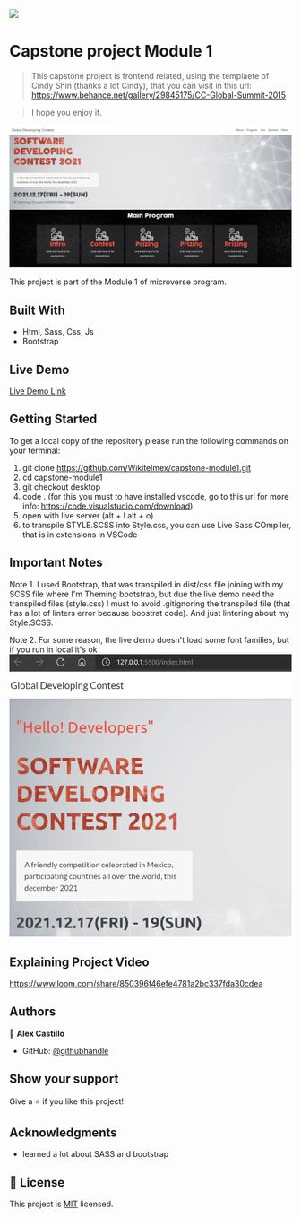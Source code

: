 ![](https://img.shields.io/badge/Microverse-blueviolet)

# Capstone project Module 1

> This capstone project is frontend related, using the templaete of Cindy Shin (thanks a lot Cindy), that you can visit in this url: https://www.behance.net/gallery/29845175/CC-Global-Summit-2015

> I hope you enjoy it.

![screenshot](./assets/screenshot.png)

This project is part of the Module 1 of microverse program.

## Built With

- Html, Sass, Css, Js
- Bootstrap

## Live Demo

[Live Demo Link](https://wikitelmex.github.io/capstone-module1/)

## Getting Started

To get a local copy of the repository please run the following commands on your terminal:

1. git clone https://github.com/Wikitelmex/capstone-module1.git
2. cd capstone-module1
3. git checkout desktop
4. code .   (for this you must to have installed vscode, go to this url for more info: https://code.visualstudio.com/download)
5. open with live server (alt + l alt + o)
6. to transpile STYLE.SCSS into Style.css, you can use Live Sass COmpiler, that is in extensions in VSCode

## Important Notes

Note 1. I used Bootstrap, that was transpiled in dist/css file joining with my SCSS file where I'm Theming bootstrap, but due the live demo need the transpiled files (style.css) I must to avoid  .gitignoring the transpiled file (that has a lot of linters error because boostrat code). And just lintering about my Style.SCSS.

Note 2. For some reason, the live demo doesn't load some font families, but if you run in local it's ok
![screenshot](./assets/screen-font.png)

## Explaining Project Video

https://www.loom.com/share/850396f46efe4781a2bc337fda30cdea

## Authors

👤 **Alex Castillo**

- GitHub: [@githubhandle](https://github.com/wikitelmex)


## Show your support

Give a ⭐️ if you like this project!

## Acknowledgments

- learned a lot about SASS and bootstrap

## 📝 License

This project is [MIT](./MIT.md) licensed.
